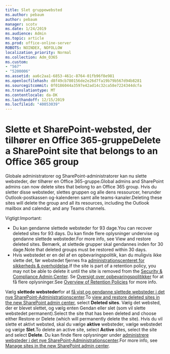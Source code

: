 ```yaml
---
title: Slet gruppewebsted
ms.author: pebaum
author: pebaum
manager: scotv
ms.date: 1/24/2019
ms.audience: Admin
ms.topic: article
ms.prod: office-online-server
ROBOTS: NOINDEX, NOFOLLOW
localization_priority: Normal
ms.collection: Adm_O365
ms.custom:
- "567"
- "5200006"
ms.assetid: aa6c2aa1-6853-461c-8764-01fb96f8e981
ms.openlocfilehash: d8f49cb780156de2e26d7fa19b79b567d94b8281
ms.sourcegitcommit: 0f0186044a3597e42ad14c32ca58e7224344dcfa
ms.translationtype: MT
ms.contentlocale: da-DK
ms.lasthandoff: 12/15/2019
ms.locfileid: "40053039"
---
```

# <a name="delete-a-sharepoint-site-that-belongs-to-an-office-365-group"></a><span data-ttu-id="294b2-102">Slette et SharePoint-websted, der tilhører en Office 365-gruppe</span><span class="sxs-lookup"><span data-stu-id="294b2-102">Delete a SharePoint site that belongs to an Office 365 group</span></span>

<span data-ttu-id="294b2-103">Globale administratorer og SharePoint-administratorer kan nu slette websteder, der tilhører en Office 365-gruppe.</span><span class="sxs-lookup"><span data-stu-id="294b2-103">Global admins and SharePoint admins can now delete sites that belong to an Office 365 group.</span></span> <span data-ttu-id="294b2-104">Hvis du sletter disse websteder, slettes gruppen og alle dens ressourcer, herunder Outlook-postkassen og-kalenderen samt alle teams-kanaler.</span><span class="sxs-lookup"><span data-stu-id="294b2-104">Deleting these sites will delete the group and all its resources, including the Outlook mailbox and calendar, and any Teams channels.</span></span>
  
<span data-ttu-id="294b2-105">Vigtigt:</span><span class="sxs-lookup"><span data-stu-id="294b2-105">Important:</span></span>

- <span data-ttu-id="294b2-106">Du kan gendanne slettede websteder for 93 dage.</span><span class="sxs-lookup"><span data-stu-id="294b2-106">You can recover deleted sites for 93 days.</span></span> <span data-ttu-id="294b2-107">Du kan finde flere oplysninger undervise og gendanne slettede websteder.</span><span class="sxs-lookup"><span data-stu-id="294b2-107">For more info, see View and restore deleted sites.</span></span> <span data-ttu-id="294b2-108">Bemærk, at slettede grupper skal gendannes inden for 30 dage.</span><span class="sxs-lookup"><span data-stu-id="294b2-108">Note that deleted groups must be restored within 30 days.</span></span>
- <span data-ttu-id="294b2-109">Hvis webstedet er en del af en opbevaringspolitik, kan du muligvis ikke slette det, før webstedet fjernes fra [administrationscenteret for sikkerheds &amp; overholdelse](https://protection.office.com/?rfr=AdminCenter#/retention).</span><span class="sxs-lookup"><span data-stu-id="294b2-109">If the site is part of a retention policy, you may not be able to delete it until the site is removed from the [Security &amp; Compliance Admin Center](https://protection.office.com/?rfr=AdminCenter#/retention).</span></span> <span data-ttu-id="294b2-110">Se [Oversigt over opbevaringspolitikker](https://docs.microsoft.com/office365/securitycompliance/retention-policies#content-in-onedrive-accounts-and-sharepoint-sites) for at få flere oplysninger.</span><span class="sxs-lookup"><span data-stu-id="294b2-110">See [Overview of Retention Policies](https://docs.microsoft.com/office365/securitycompliance/retention-policies#content-in-onedrive-accounts-and-sharepoint-sites) for more info.</span></span>
  
<span data-ttu-id="294b2-111">Vælg **slettede websteder**for at [få vist og gendanne slettede websteder i det nye SharePoint-Administrationscenter](https://docs.microsoft.com/sharepoint/view-and-restore-deleted-sites-in-new-admin-center).</span><span class="sxs-lookup"><span data-stu-id="294b2-111">To [view and restore deleted sites in the new SharePoint admin center](https://docs.microsoft.com/sharepoint/view-and-restore-deleted-sites-in-new-admin-center), select **Deleted sites**.</span></span> <span data-ttu-id="294b2-112">Vælg det websted, der er blevet slettet, og vælg enten Gendan eller slet (som vil slette webstedet permanent).</span><span class="sxs-lookup"><span data-stu-id="294b2-112">Select the site that has been deleted and choose either Restore or Delete (which will permanently delete the site).</span></span> <span data-ttu-id="294b2-113">Hvis du vil slette et aktivt websted, skal du vælge **aktive** websteder, vælge webstedet og vælge **Slet**.</span><span class="sxs-lookup"><span data-stu-id="294b2-113">To delete an active site, select **Active** sites, select the site and select **Delete**.</span></span> <span data-ttu-id="294b2-114">Du kan finde flere oplysninger under [administrere websteder i det nye SharePoint-Administrationscenter](https://docs.microsoft.com/sharepoint/manage-sites-in-new-admin-center).</span><span class="sxs-lookup"><span data-stu-id="294b2-114">For more info, see [Manage sites in the new SharePoint admin center](https://docs.microsoft.com/sharepoint/manage-sites-in-new-admin-center).</span></span>
  